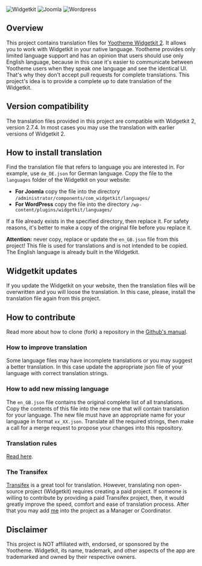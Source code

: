 ![Widgetkit](https://img.shields.io/badge/Widgetkit-v2.7.4-green.svg?style=flat) ![Joomla](https://img.shields.io/badge/Joomla!-Compatible-yellow.svg?style=flat) ![Wordpress](https://img.shields.io/badge/Wordpress-Compatible-yellow.svg?style=flat)

## Overview
This project contains translation files for [Yootheme Widgetkit 2](https://yootheme.com/widgetkit). It allows you to work with Widgetkit in your native language. Yootheme provides only limited language support and has an opinion that users should use only English language, because in this case it's easier to communicate between Yootheme users when they speak one language and see the identical UI. That's why they don't accept pull requests for complete translations. This project's idea is to provide a complete up to date translation of the Widgetkit. 

## Version compatibility
The translation files provided in this project are compatible with Widgetkit 2, version 2.7.4. In most cases you may use the translation with earlier versions of Widgetkit 2.

## How to install translation
Find the translation file that refers to language you are interested in. For example, use `de_DE.json` for German language. Copy the file to the `languages` folder of the Widgetkit on your website:

* **For Joomla** copy the file into the directory `/administrator/components/com_widgetkit/languages/`
* **For WordPress** copy the file into the directory `/wp-content/plugins/widgetkit/languages/`

If a file already exists in the specified directory, then replace it. For safety reasons, it's better to make a copy of the original file before you replace it.

**Attention:** never copy, replace or update the `en_GB.json` file from this project! This file is used for translations and is not intended to be copied. The English language is already built in the Widgetkit. 

## Widgetkit updates
If you update the Widgetkit on your website, then the translation files will be overwritten and you will loose the translation. In this case, please, install the translation file again from this project.

## How to contribute
Read more about how to clone (fork) a repository in the [Github's manual](https://help.github.com/articles/fork-a-repo/).

### How to improve translation
Some language files may have incomplete translations or you may suggest a better translation. In this case update the appropriate json file of your language with correct translation strings.

### How to add new missing language
The `en_GB.json` file contains the original complete list of all translations. Copy the contents of this file into the new one that will contain translation for your language. The new file must have an appropriate name for your language in format `xx_XX.json`. Translate all the required strings, then make a call for a merge request to propose your changes into this repository.

### Translation rules
[Read here](https://github.com/rvalitov/widgetkit-language/wiki/Translation-rules).

### The Transifex
[Transifex](https://www.transifex.com) is a great tool for translation. However, translating non open-source project (Widgetkit) requires creating a paid project. If someone is willing to contribute by providing a paid Transifex project, then, it would greatly improve the speed, comfort and ease of translation process. After that you may add [me](https://www.transifex.com/user/profile/Limarlav/) into the project as a Manager or Coordinator.

## Disclaimer
This project is NOT affiliated with, endorsed, or sponsored by the Yootheme. Widgetkit, its name, trademark, and other aspects of the app are trademarked and owned by their respective owners.
